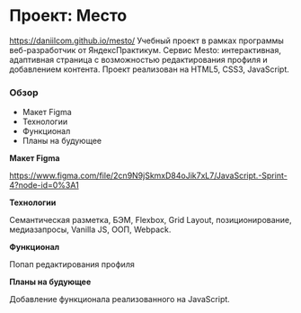 # Проект: Место

https://daniilcom.github.io/mesto/
Учебный проект в рамках программы веб-разработчик от ЯндексПрактикум.
Сервис Mesto: интерактивная, адаптивная страница c возможностью редактирования профиля и добавлением контента.
Проект реализован на HTML5, CSS3, JavaScript.

### Обзор

- Макет Figma
- Технологии
- Функционал
- Планы на будующее

**Макет Figma**

https://www.figma.com/file/2cn9N9jSkmxD84oJik7xL7/JavaScript.-Sprint-4?node-id=0%3A1

**Технологии**

Cемантическая разметка, БЭМ, Flexbox, Grid Layout, позиционирование, медиазапросы, Vanilla JS, ООП, Webpack.

**Функционал**

Попап редактирования профиля

**Планы на будующее**

Добавление функционала реализованного на JavaScript.
